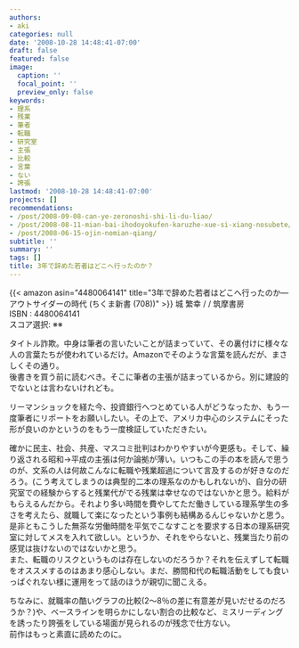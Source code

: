 ```yaml
---
authors:
- aki
categories: null
date: '2008-10-28 14:48:41-07:00'
draft: false
featured: false
image:
  caption: ''
  focal_point: ''
  preview_only: false
keywords:
- 理系
- 残業
- 筆者
- 転職
- 研究室
- 主張
- 比較
- 言葉
- ない
- 誇張
lastmod: '2008-10-28 14:48:41-07:00'
projects: []
recommendations:
- /post/2008-09-08-can-ye-zeronoshi-shi-li-du-liao/
- /post/2008-08-11-mian-bai-ihodoyokufen-karuzhe-xue-si-xiang-nosubete/
- /post/2008-06-15-ojin-nomian-qiang/
subtitle: ''
summary: ''
tags: []
title: 3年で辞めた若者はどこへ行ったのか？
---
```


{{< amazon asin="4480064141" title="3年で辞めた若者はどこへ行ったのか―アウトサイダーの時代 (ちくま新書 (708))" >}}
城 繁幸 / / 筑摩書房  
ISBN : 4480064141  
スコア選択: ※※  
  
タイトル詐欺。中身は筆者の言いたいことが詰まっていて、その裏付けに様々な人の言葉たちが使われているだけ。Amazonでそのような言葉を読んだが、まさしくその通り。  
後書きを買う前に読むべき。そこに筆者の主張が詰まっているから。別に建設的でないとは言わないけれども。  
  
リーマンショックを経た今、投資銀行へつとめている人がどうなったか、もう一度筆者にリポートをお願いしたい。その上で、アメリカ中心のシステムにそった形が良いのかというのをもう一度検証していただきたい。  
  
確かに民主、社会、共産、マスコミ批判はわかりやすいが今更感も。そして、繰り返される昭和→平成の主張は何か論拠が薄い。いつもこの手の本を読んで思うのが、文系の人は何故こんなに転職や残業超過について言及するのが好きなのだろう。(こう考えてしまうのは典型的二本の理系なのかもしれないが)、自分の研究室での経験からすると残業代がでる残業は幸せなのではないかと思う。給料がもらえるんだから。それより多い時間を費やしてただ働きしている理系学生の多さを考えたら、就職して楽になったという事例も結構あるんじゃないかと思う。  
是非ともこうした無茶な労働時間を平気でこなすことを要求する日本の理系研究室に対してメスを入れて欲しい。というか、それをやらないと、残業当たり前の感覚は抜けないのではないかと思う。  
また、転職のリスクというものは存在しないのだろうか？それを伝えずして転職をオススメするのはあまり感心しない。まだ、勝間和代の転職活動をしても食いっぱぐれない様に運用をって話のほうが親切に聞こえる。  
  
ちなみに、就職率の酷いグラフの比較(2〜8％の差に有意差が見いだせるのだろうか？)や、ベースラインを明らかにしない割合の比較など、ミスリーディングを誘ったり誇張をしている場面が見られるのが残念で仕方ない。  
前作はもっと素直に読めたのに。